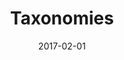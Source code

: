 ---
title: Taxonomies
linktitle:
description:
date: 2017-02-01
publishdate: 2017-02-01
lastmod: 2017-02-01
tags: [taxonomies,terms]
categories: [content]
weight: 60
draft: false
slug:
aliases: [/taxonomies/overview/]
notes:
---